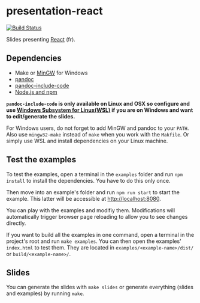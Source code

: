 # presentation-react

[![Build Status](https://travis-ci.org/HE-Arc/presentation-react.svg?branch=master)](https://travis-ci.org/HE-Arc/presentation-react)

Slides presenting [React](https://facebook.github.io/react/) (fr).

## Dependencies

- Make or [MinGW](http://www.mingw.org/) for Windows
- [pandoc](https://github.com/jgm/pandoc)
- [pandoc-include-code](https://github.com/owickstrom/pandoc-include-code)
- [Node.js and npm](https://nodejs.org/en/)

__`pandoc-include-code` is only available on Linux and OSX so configure and use
[Windows Subsystem for Linux(WSL)](https://docs.microsoft.com/en-us/windows/wsl/install-win10)
if you are on Windows and want to edit/generate the slides.__

For Windows users, do not forget to add MinGW and pandoc to your `PATH`.
Also use `mingw32-make` instead of `make` when you work with the `Makfile`.
Or simply use WSL and install dependencies on your Linux machine.

## Test the examples

To test the examples, open a terminal in the `examples` folder and
run `npm install` to install the dependencies. You have to do this only once.

Then move into an example's folder and run `npm run start` to start the example.
This latter will be accessible at <http://localhost:8080>.

You can play with the examples and modifiy them.
Modifications will automatically trigger browser page reloading to allow you to
see changes directly.

If you want to build all the examples in one command, open a terminal
in the project's root and run `make examples`.
You can then open the examples' `index.html` to test them.
They are located in `examples/<example-name>/dist/` or
`build/<example-name>/`.

## Slides

You can generate the slides with `make slides` or generate everything
(slides and examples) by running `make`.
